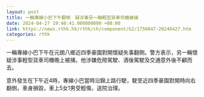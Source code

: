 ```yaml
---
layout: post
title: 一輛專線小巴下午翻側　疑涉事另一輛輕型貨車司機被捕
date: 2024-04-27 19:40:41.000000000 +08:00
link: https://news.rthk.hk/rthk/ch/component/k2/1750847-20240427.htm
categories: rthk
---
```


一輛專線小巴下午在元朗八鄉近四季豪園對開懷疑失事翻側。警方表示，另一輛懷疑涉事輕型貨車司機晚上被捕，他涉嫌危險駕駛、酒後駕駛及交通意外後不顧而去。

意外發生在下午近4時，專線小巴當時沿錦上路行駛，駛至近四季豪園對開時向右翻側，車身損毀，車上5女1男受輕傷，送院治理。
